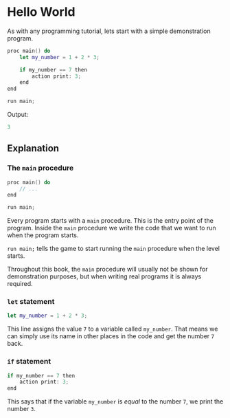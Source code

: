 # Hello World

As with any programming tutorial, lets start with a simple demonstration program.

```swift
proc main() do
    let my_number = 1 + 2 * 3;

    if my_number == 7 then
        action print: 3;
    end
end

run main;
```

Output:

```swift
3
```

## Explanation

### The `main` procedure

```swift
proc main() do
    // ...
end

run main;
```

Every program starts with a `main` procedure. This is the entry point of the program. Inside the `main` procedure we write the code that we want to run when the program starts.

`run main;` tells the game to start running the `main` procedure when the level starts.

Throughout this book, the `main` procedure will usually not be shown for demonstration purposes, but when writing real programs it is always required.

### `let` statement

```swift
let my_number = 1 + 2 * 3;
```

This line assigns the value `7` to a variable called `my_number`. That means we can simply use its name in other places in the code and get the number `7` back.

### `if` statement

```swift
if my_number == 7 then
    action print: 3;
end
```

This says that if the variable `my_number` is _equal_ to the number `7`, we print the number `3`.
